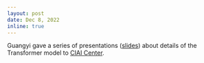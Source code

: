 ```yaml
---
layout: post
date: Dec 8, 2022
inline: true
---
```


Guangyi gave a series of presentations ([slides](/assets/pdf/GuangyiLiu-Transformer-CIAI.pdf)) about details of the Transformer model to [CIAI Center](https://ciai.site/).

